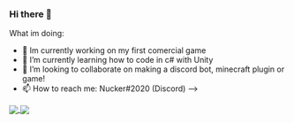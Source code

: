 ### Hi there 👋

What im doing:
- 🔭 Im currently working on my first comercial game
- 🌱 I’m currently learning how to code in c# with Unity
- 👯 I’m looking to collaborate on making a discord bot, minecraft plugin or game!
- 📫 How to reach me: Nucker#2020 (Discord)
-->

<a href="https://github.com/Nuckerr">
  <img align="center" src="https://github-readme-stats.vercel.app/api?username=Nuckerr&show_icons=true&count_private=true&bg_color=45,000000,161ba7,00add0&title_color=fff&text_color=fff" />
</a>
<a href="https://github.com/Nuckerr">
  <img align="center" src="https://github-readme-stats.vercel.app/api/top-langs/?username=Nuckerr&layout=compact&bg_color=-45,00add0,161ba7,000000&title_color=fff&text_color=fff" />
</a>

